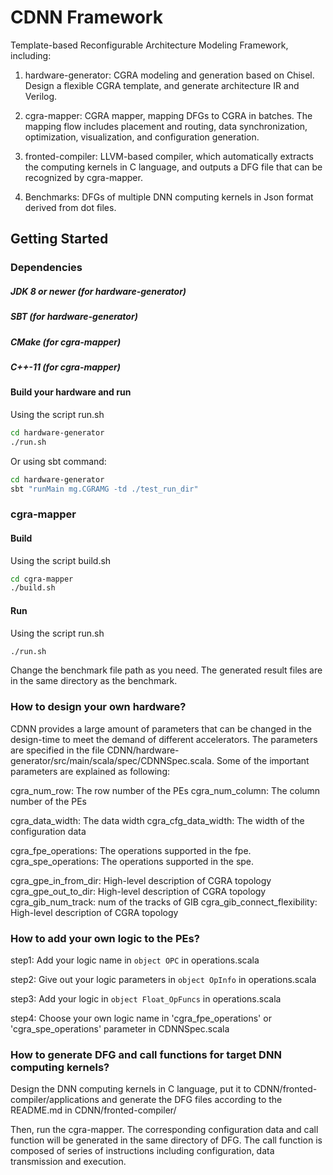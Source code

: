 CDNN Framework
=======================

Template-based Reconfigurable Architecture Modeling Framework, including:

1. hardware-generator: CGRA modeling and generation based on Chisel. Design a flexible CGRA template, and generate architecture IR and Verilog. 

2. cgra-mapper: CGRA mapper, mapping DFGs to CGRA in batches. The mapping flow includes placement and routing, data synchronization, optimization, visualization, and configuration generation.

3. fronted-compiler: LLVM-based compiler, which automatically extracts the computing kernels in C language, and outputs a DFG file that can be recognized by cgra-mapper. 

4. Benchmarks: DFGs of multiple DNN computing kernels in Json format derived from dot files.


## Getting Started


### Dependencies

##### JDK 8 or newer (for hardware-generator)

##### SBT (for hardware-generator)

##### CMake  (for cgra-mapper)

##### C++-11 (for cgra-mapper)

#### Build your hardware and run

Using the script run.sh
```sh
cd hardware-generator
./run.sh
```

Or using sbt command:
```sh
cd hardware-generator
sbt "runMain mg.CGRAMG -td ./test_run_dir"
```

### cgra-mapper

#### Build

Using the script build.sh
```sh
cd cgra-mapper
./build.sh
```

#### Run

Using the script run.sh
```sh
./run.sh
```

Change the benchmark file path as you need.
The generated result files are in the same directory as the benchmark.



### How to design your own hardware?

CDNN provides a large amount of parameters that can be changed in the design-time to meet the demand of different accelerators.
The parameters are specified in the file CDNN/hardware-generator/src/main/scala/spec/CDNNSpec.scala. 
Some of the important parameters are explained as following:

cgra_num_row: The row number of the PEs
cgra_num_column: The column number of the PEs

cgra_data_width: The data width
cgra_cfg_data_width: The width of the configuration data

cgra_fpe_operations: The operations supported in the fpe. 
cgra_spe_operations: The operations supported in the spe. 

cgra_gpe_in_from_dir: High-level description of CGRA topology
cgra_gpe_out_to_dir: High-level description of CGRA topology
cgra_gib_num_track: num of the tracks of GIB
cgra_gib_connect_flexibility: High-level description of CGRA topology



### How to add your own logic to the PEs?
step1: Add your logic name in ```object OPC``` in operations.scala

step2: Give out your logic parameters in ```object OpInfo``` in operations.scala

step3: Add your logic in ```object Float_OpFuncs``` in operations.scala

step4: Choose your own logic name in 'cgra_fpe_operations' or 'cgra_spe_operations' parameter in CDNNSpec.scala



### How to generate DFG and call functions for target DNN computing kernels?
Design the DNN computing kernels in C language, put it to CDNN/fronted-compiler/applications and generate the DFG files according to the README.md in CDNN/fronted-compiler/

Then, run the cgra-mapper. The corresponding configuration data and call function will be generated in the same directory of DFG. The call function is composed of series of instructions including configuration, data transmission and execution.

